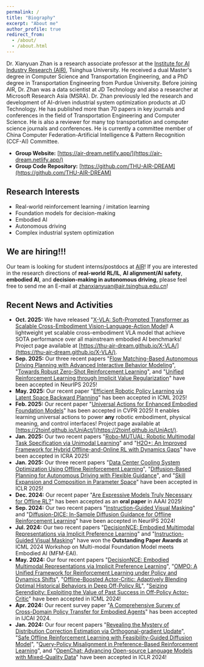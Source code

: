 ```yaml
---
permalink: /
title: "Biography"
excerpt: "About me"
author_profile: true
redirect_from: 
  - /about/
  - /about.html
---
```


Dr. Xianyuan Zhan is a research associate professor at the [Institute for AI Industry Research (AIR)](https://air.tsinghua.edu.cn), Tsinghua University. He received a dual Master's degree in Computer Science and Transportation Engineering, and a PhD degree in Transportation Engineering from Purdue University. Before joining AIR, Dr. Zhan was a data scientist at JD Technology and also a researcher at Microsoft Research Asia (MSRA). Dr. Zhan previously led the research and development of AI-driven industrial system optimization products at JD Technology. He has published more than 70 papers in key journals and conferences in the field of Transportation Engineering and Computer Science. He is also a reviewer for many top transportation and computer science journals and conferences. He is currently a committee member of China Computer Federation-Artificial Intelligence & Pattern Recognition (CCF-AI) Committee. 

* <b>Group Website:</b> [https://air-dream.netlify.app/](https://air-dream.netlify.app/)
* <b>Group Code Repository:</b> [https://github.com/THU-AIR-DREAM](https://github.com/THU-AIR-DREAM)

Research Interests
---
* Real-world reinforcement learning / imitation learning
* Foundation models for decision-making
* Embodied AI
* Autonomous driving
* Complex industrial system optimization

We are hiring!!!
---
Our team is looking for student interns/postdocs at [AIR](https://air.tsinghua.edu.cn)! If you are interested in the research directions of **real-world RL/IL**, **AI alignment/AI safety**, **embodied AI**, and **decision-making in autonomous driving**, please feel free to send me an E-mail at [zhanxianyuan@air.tsinghua.edu.cn](mailto:zhanxianyuan@air.tsinghua.edu.cn)!


Recent News and Activities
---
* <b>Oct. 2025:</b> We have released "[X-VLA: Soft-Prompted Transformer as Scalable Cross-Embodiment Vision-Language-Action Model](http://zhanxianyuan.xyz/publication/2025-XVLA)! A lightweight yet scalable cross-embodiment VLA model that achieve SOTA performance over all mainstream embodied AI benchmarks! Project page available at [https://thu-air-dream.github.io/X-VLA/](https://thu-air-dream.github.io/X-VLA/).
* <b>Sep. 2025:</b> Our three recent papers "[Flow Matching-Based Autonomous Driving Planning with Advanced Interactive Behavior Modeling](http://zhanxianyuan.xyz/publication/2025-FlowPlanner)", "[Towards Robust Zero-Shot Reinforcement Learning](http://zhanxianyuan.xyz/publication/2025-BREEZE)", and "[Unified Reinforcement Learning through Implicit Value Regularization](http://zhanxianyuan.xyz/publication/2025-UniIVR)" have been accepted in NeurIPS 2025!
* <b>May. 2025:</b> Our recent paper "[Efficient Robotic Policy Learning via Latent Space Backward Planning](http://zhanxianyuan.xyz/publication/2025-LBP)" has been accepted in ICML 2025!
* <b>Feb. 2025:</b> Our recent paper "[Universal Actions for Enhanced Embodied Foundation Models](http://zhanxianyuan.xyz/publication/2025-uniAct)" has been accepted in CVPR 2025! It enables learning universal actions to power **any** robotic embodiment, physical meaning, and control interfaces! Project page available at [https://2toinf.github.io/UniAct/](https://2toinf.github.io/UniAct/).
* <b>Jan. 2025:</b> Our two recent papers "[Robo-MUTUAL: Robotic Multimodal Task Specification via Unimodal Learning](http://zhanxianyuan.xyz/publication/2025-RoboMutual)" and "[H2O+: An Improved Framework for Hybrid Offline-and-Online RL with Dynamics Gaps](http://zhanxianyuan.xyz/publication/2025-H2O+)" have been accepted in ICRA 2025!
* <b>Jan. 2025:</b> Our three recent papers "[Data Center Cooling System Optimization Using Offline Reinforcement Learning](http://zhanxianyuan.xyz/publication/2025-DC_opt)", "[Diffusion-Based Planning for Autonomous Driving with Flexible Guidance](http://zhanxianyuan.xyz/publication/2025-Diff_planner)", and "[Skill Expansion and Composition in Parameter Space](http://zhanxianyuan.xyz/publication/2025-PSEC)" have been accepted in ICLR 2025!
* <b>Dec. 2024:</b> Our recent paper "[Are Expressive Models Truly Necessary for Offline RL?](http://zhanxianyuan.xyz/publication/2025-RSP)" has been accepted as an **oral paper** in AAAI 2025!
* <b>Sep. 2024:</b> Our two recent papers "[Instruction-Guided Visual Masking](http://zhanxianyuan.xyz/publication/2024-IVM)" and "[Diffusion-DICE: In-Sample Diffusion Guidance for Offline Reinforcement Learning](http://zhanxianyuan.xyz/publication/2024-DiffDice)" have been accepted in NeurIPS 2024!
* <b>Jul. 2024:</b> Our two recent papers "[DecisionNCE: Embodied Multimodal Representations via Implicit Preference Learning](http://zhanxianyuan.xyz/publication/2024-decisionNCE)" and "[Instruction-Guided Visual Masking](http://zhanxianyuan.xyz/publication/2024-IVM)" have won the <b>Outstanding Paper Awards</b> at ICML 2024 Workshop on Multi-modal Foundation Model meets Embodied AI (MFM-EAI).
* <b>May. 2024:</b> Our four recent papers "[DecisionNCE: Embodied Multimodal Representations via Implicit Preference Learning](http://zhanxianyuan.xyz/publication/2024-decisionNCE)", "[OMPO: A Unified Framework for Reinforcement Learning under Policy and Dynamics Shifts](http://zhanxianyuan.xyz/publication/2024-OMPO)", "[Offline-Boosted Actor-Critic: Adaptively Blending Optimal Historical Behaviors in Deep Off-Policy RL](http://zhanxianyuan.xyz/publication/2024-OBAC)", "[Seizing Serendipity: Exploiting the Value of Past Success in Off-Policy Actor-Critic](http://zhanxianyuan.xyz/publication/2024-BEE)" have been accepted in ICML 2024!
* <b>Apr. 2024:</b> Our recent survey paper "[A Comprehensive Survey of Cross-Domain Policy Transfer for Embodied Agents](http://zhanxianyuan.xyz/publication/2024-cross_domain)" has been accepted in IJCAI 2024.
* <b>Jan. 2024:</b> Our four recent papers "[Revealing the Mystery of Distribution Correction Estimation via Orthogonal-gradient Update](http://zhanxianyuan.xyz/publication/2024-ODICE)", "[Safe Offline Reinforcement Learning with Feasibility-Guided Diffusion Model](http://zhanxianyuan.xyz/publication/2024-FISOR)", "[Query-Policy Misalignment in Preference-Based Reinforcement Learning](http://zhanxianyuan.xyz/publication/2024-QPA)", and "[OpenChat: Advancing Open-source Language Models with Mixed-Quality Data](http://zhanxianyuan.xyz/publication/2024-OpenChat)" have been accepted in ICLR 2024!